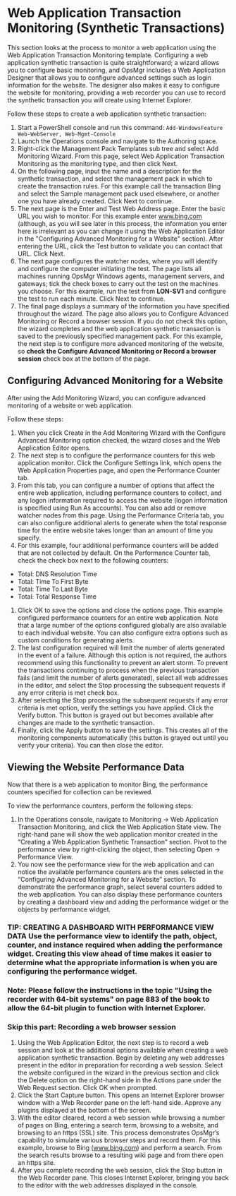 # Web Application Transaction Monitoring (Synthetic Transactions)

This section looks at the process to monitor a web application using the Web Application Transaction Monitoring template. Configuring a web application synthetic transaction is quite straightforward; a wizard allows you to configure basic monitoring, and OpsMgr includes a Web Application Designer that allows you to configure advanced settings such as login information for the website. The designer also makes it easy to configure the website for monitoring, providing a web recorder you can use to record the synthetic transaction you will create using Internet Explorer. 

Follow these steps to create a web application synthetic transaction:
1. Start a PowerShell console and run this command: ```Add-WindowsFeature Web-WebServer, Web-Mgmt-Console```
2. Launch the Operations console and navigate to the Authoring space.
3. Right-click the Management Pack Templates sub tree and select Add Monitoring Wizard. From this page, select Web Application Transaction Monitoring as the monitoring type, and then click Next.
4. On the following page, input the name and a description for the synthetic transaction, and select the management pack in which to create the transaction rules. For this example call the transaction Bing and select the Sample management pack used elsewhere, or another one you have already created. Click Next to continue.
5. The next page is the Enter and Test Web Address page. Enter the basic URL you wish to monitor. For this example enter www.bing.com (although, as you will see later in this process, the information you enter here is irrelevant as you can change it using the Web Application Editor in the "Configuring Advanced Monitoring for a Website" section). After entering the URL, click the Test button to validate you can contact that URL. Click Next.
6. The next page configures the watcher nodes, where you will identify and configure the computer initiating the test. The page lists all machines running OpsMgr Windows agents, management servers, and gateways; tick the check boxes to carry out the test on the machines you choose. For this example, run the test from **LON-SV1** and configure the test to run each minute. Click Next to continue.
7. The final page displays a summary of the information you have specified throughout the wizard. The page also allows you to Configure Advanced Monitoring or Record a browser session. If you do not check this option, the wizard completes and the web application synthetic transaction is saved to the previously specified management pack. For this example, the next step is to configure more advanced monitoring of the website, so **check the Configure Advanced Monitoring or Record a browser session** check box at the bottom of the page.

## Configuring Advanced Monitoring for a Website
After using the Add Monitoring Wizard, you can configure advanced monitoring of a website or web application.

Follow these steps:
1. When you click Create in the Add Monitoring Wizard with the Configure Advanced Monitoring option checked, the wizard closes and the Web Application Editor opens.
1. The next step is to configure the performance counters for this web application monitor. Click the Configure Settings link, which opens the Web Application Properties page, and open the Performance Counter tab.
1. From this tab, you can configure a number of options that affect the entire web application, including performance counters to collect, and any logon information required to access the website (logon information is specified using Run As accounts). You can also add or remove watcher nodes from this page. Using the Performance Criteria tab, you can also configure additional alerts to generate when the total response time for the entire website takes longer than an amount of time you specify.
1. For this example, four additional performance counters will be added that are not collected by default. On the Performance Counter tab, check the check box next to the following counters:
  - Total: DNS Resolution Time
  - Total: Time To First Byte
  - Total: Time To Last Byte
  - Total: Total Response Time
1. Click OK to save the options and close the options page.
This example configured performance counters for an entire web application. Note that a large number of the options configured globally are also available to each individual website. You can also configure extra options such as custom conditions for generating alerts. 
1. The last configuration required will limit the number of alerts generated in the event of a failure. Although this option is not required, the authors recommend using this functionality to prevent an alert storm. To prevent the transactions continuing to process when the previous transaction fails (and limit the number of alerts generated), select all web addresses in the editor, and select the Stop processing the subsequent requests if any error criteria is met check box.
1. After selecting the Stop processing the subsequent requests if any error criteria is met option, verify the settings you have applied. Click the Verify button. This button is grayed out but becomes available after changes are made to the synthetic transaction.
1. Finally, click the Apply button to save the settings. This creates all of the monitoring components automatically (this button is grayed out until you verify your criteria). You can then close the editor.

## Viewing the Website Performance Data
Now that there is a web application to monitor Bing, the performance counters specified for collection can be reviewed. 

To view the performance counters, perform the following steps:
1. In the Operations console, navigate to Monitoring -> Web Application Transaction Monitoring, and click the Web Application State view. The right-hand pane will show the web application monitor created in the “Creating a Web Application Synthetic Transaction” section. Pivot to the performance view by right-clicking the object, then selecting Open -> Performance View.
2. You now see the performance view for the web application and can notice the available performance counters are the ones selected in the “Configuring Advanced Monitoring for a Website” section. To demonstrate the performance graph, select several counters added to the web application. You can also display these performance counters by creating a dashboard view and adding the performance widget or the objects by performance widget.

### TIP: CREATING A DASHBOARD WITH PERFORMANCE VIEW DATA   Use the performance view to identify the path, object, counter, and instance required when adding the performance widget. Creating this view ahead of time makes it easier to determine what the appropriate information is when you are configuring the performance widget.

### Note: Please follow the instructions in the topic "Using the recorder with 64-bit systems" on page 883 of the book to allow the 64-bit plugin to function with Internet Explorer.


### Skip this part: Recording a web browser session
1. Using the Web Application Editor, the next step is to record a web session and look at the additional options available when creating a web application synthetic transaction. Begin by deleting any web addresses present in the editor in preparation for recording a web session. Select the website configured in the wizard in the previous section and click the Delete option on the right-hand side in the Actions pane under the Web Request section. Click OK when prompted.
1. Click the Start Capture button. This opens an Internet Explorer browser window with a Web Recorder pane on the left-hand side. Approve any plugins displayed at the bottom of the screen.
1. With the editor cleared, record a web session while browsing a number of pages on Bing, entering a search term, browsing to a website, and browsing to an https (SSL) site. This process demonstrates OpsMgr’s capability to simulate various browser steps and record them. For this example, browse to Bing (www.bing.com) and perform a search. From the search results browse to a resulting wiki page and from there open an https site.
1. After you complete recording the web session, click the Stop button in the Web Recorder pane. This closes Internet Explorer, bringing you back to the editor with the web addresses displayed in the console.
